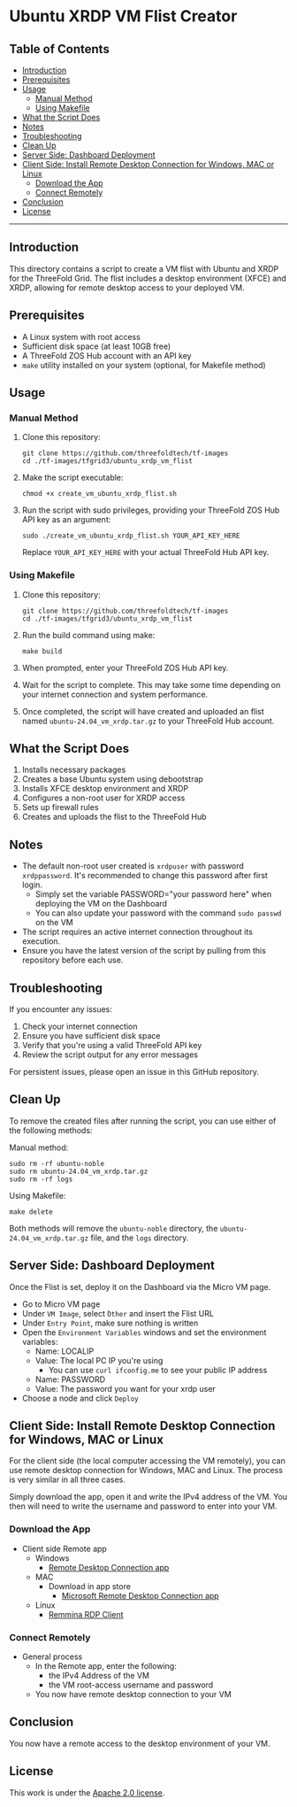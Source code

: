<h1> Ubuntu XRDP VM Flist Creator </h1>

<h2>Table of Contents</h2>

- [Introduction](#introduction)
- [Prerequisites](#prerequisites)
- [Usage](#usage)
  - [Manual Method](#manual-method)
  - [Using Makefile](#using-makefile)
- [What the Script Does](#what-the-script-does)
- [Notes](#notes)
- [Troubleshooting](#troubleshooting)
- [Clean Up](#clean-up)
- [Server Side: Dashboard Deployment](#server-side-dashboard-deployment)
- [Client Side: Install Remote Desktop Connection for Windows, MAC or Linux](#client-side-install-remote-desktop-connection-for-windows-mac-or-linux)
  - [Download the App](#download-the-app)
  - [Connect Remotely](#connect-remotely)
- [Conclusion](#conclusion)
- [License](#license)

---

## Introduction

This directory contains a script to create a VM flist with Ubuntu and XRDP for the ThreeFold Grid. The flist includes a desktop environment (XFCE) and XRDP, allowing for remote desktop access to your deployed VM.

## Prerequisites

- A Linux system with root access
- Sufficient disk space (at least 10GB free)
- A ThreeFold ZOS Hub account with an API key
- `make` utility installed on your system (optional, for Makefile method)

## Usage

### Manual Method

1. Clone this repository:
   ```
   git clone https://github.com/threefoldtech/tf-images
   cd ./tf-images/tfgrid3/ubuntu_xrdp_vm_flist
   ```

2. Make the script executable:
   ```
   chmod +x create_vm_ubuntu_xrdp_flist.sh
   ```

3. Run the script with sudo privileges, providing your ThreeFold ZOS Hub API key as an argument:
   ```
   sudo ./create_vm_ubuntu_xrdp_flist.sh YOUR_API_KEY_HERE
   ```
   Replace `YOUR_API_KEY_HERE` with your actual ThreeFold Hub API key.

### Using Makefile

1. Clone this repository:
   ```
   git clone https://github.com/threefoldtech/tf-images
   cd ./tf-images/tfgrid3/ubuntu_xrdp_vm_flist
   ```

2. Run the build command using make:
   ```
   make build
   ```

3. When prompted, enter your ThreeFold ZOS Hub API key.

4. Wait for the script to complete. This may take some time depending on your internet connection and system performance.

5. Once completed, the script will have created and uploaded an flist named `ubuntu-24.04_vm_xrdp.tar.gz` to your ThreeFold Hub account.

## What the Script Does

1. Installs necessary packages
2. Creates a base Ubuntu system using debootstrap
3. Installs XFCE desktop environment and XRDP
4. Configures a non-root user for XRDP access
5. Sets up firewall rules
6. Creates and uploads the flist to the ThreeFold Hub

## Notes

- The default non-root user created is `xrdpuser` with password `xrdppassword`. It's recommended to change this password after first login.
  - Simply set the variable PASSWORD="your password here" when deploying the VM on the Dashboard
  - You can also update your password with the command `sudo passwd` on the VM
- The script requires an active internet connection throughout its execution.
- Ensure you have the latest version of the script by pulling from this repository before each use.

## Troubleshooting

If you encounter any issues:
1. Check your internet connection
2. Ensure you have sufficient disk space
3. Verify that you're using a valid ThreeFold API key
4. Review the script output for any error messages

For persistent issues, please open an issue in this GitHub repository.

## Clean Up

To remove the created files after running the script, you can use either of the following methods:

Manual method:
```
sudo rm -rf ubuntu-noble
sudo rm ubuntu-24.04_vm_xrdp.tar.gz
sudo rm -rf logs
```

Using Makefile:
```
make delete
```

Both methods will remove the `ubuntu-noble` directory, the `ubuntu-24.04_vm_xrdp.tar.gz` file, and the `logs` directory.

## Server Side: Dashboard Deployment

Once the Flist is set, deploy it on the Dashboard via the Micro VM page.

- Go to Micro VM page
- Under `VM Image`, select ̀`Other` and insert the Flist URL
- Under `Entry Point`, make sure nothing is written
- Open the `Environment Variables` windows and set the environment variables:
  - Name: LOCALIP
  - Value: The local PC IP you're using
    - You can use `curl ifconfig.me` to see your public IP address
  - Name: PASSWORD
  - Value: The password you want for your xrdp user
- Choose a node and click `Deploy`

## Client Side: Install Remote Desktop Connection for Windows, MAC or Linux

For the client side (the local computer accessing the VM remotely), you can use remote desktop connection for Windows, MAC and Linux. The process is very similar in all three cases.

Simply download the app, open it and write the IPv4 address of the VM. You then will need to write the username and password to enter into your VM.

### Download the App

* Client side Remote app
  * Windows
    * [Remote Desktop Connection app](https://apps.microsoft.com/store/detail/microsoft-remote-desktop/9WZDNCRFJ3PS?hl=en-ca&gl=ca&rtc=1)
  * MAC
    * Download in app store
      *  [Microsoft Remote Desktop Connection app](https://apps.apple.com/ca/app/microsoft-remote-desktop/id1295203466?mt=12)
  * Linux
    * [Remmina RDP Client](https://remmina.org/)
 
### Connect Remotely

* General process
  * In the Remote app, enter the following:
    * the IPv4 Address of the VM
    * the VM root-access username and password
  * You now have remote desktop connection to your VM

## Conclusion

You now have a remote access to the desktop environment of your VM.

## License

This work is under the [Apache 2.0 license](./LICENSE).